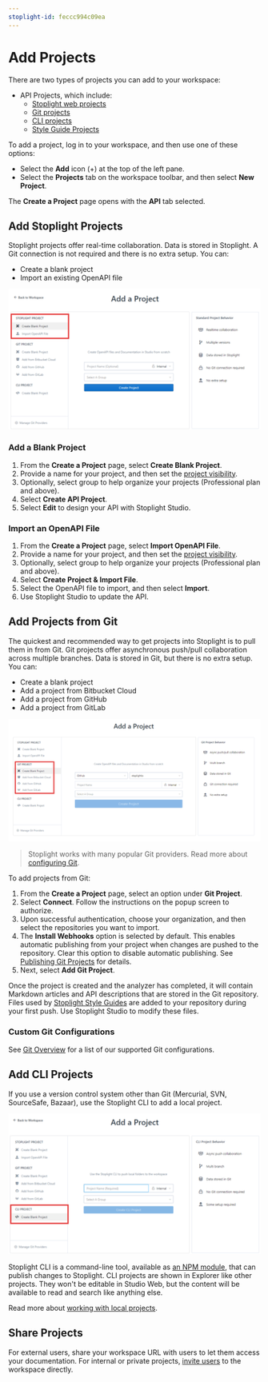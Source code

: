 ```yaml
---
stoplight-id: feccc994c09ea
---
```


# Add Projects

There are two types of projects you can add to your workspace:

- API Projects, which include:
  - [Stoplight web projects](#add-stoplight-projects)
  - [Git projects](#add-projects-from-git)
  - [CLI projects](#add-cli-projects)
  - [Style Guide Projects](../2a.-style-guides/a1.create-style-guide.md)

To add a project, log in to your workspace, and then use one of these options:

* Select the **Add** icon (+) at the top of the left pane.
* Select the **Projects** tab on the workspace toolbar, and then select **New Project**.

The **Create a Project** page opens with the **API** tab selected.

## Add Stoplight Projects

Stoplight projects offer real-time collaboration. Data is stored in Stoplight. A Git connection is not required and there is no extra setup. You can:

  - Create a blank project
  - Import an existing OpenAPI file

  ![add-projects](../assets/images/add-stoplight-project.png)

### Add a Blank Project

1. From the **Create a Project** page, select **Create Blank Project**.
2. Provide a name for your project, and then set the [project visibility](../2.-workspaces/l.project-roles.md). 
3. Optionally, select group to help organize your projects (Professional plan and above).
4. Select **Create API Project**.
5. Select **Edit** to design your API with Stoplight Studio.

### Import an OpenAPI File

1. From the **Create a Project** page, select **Import OpenAPI File**.
2. Provide a name for your project, and then set the [project visibility](../2.-workspaces/l.project-roles.md). 
3. Optionally, select group to help organize your projects (Professional plan and above).
4. Select **Create Project & Import File**.
5. Select the OpenAPI file to import, and then select **Import**.
6. Use Stoplight Studio to update the API.

## Add Projects from Git

The quickest and recommended way to get projects into Stoplight is to pull them in from Git. Git projects offer asynchronous push/pull collaboration across multiple branches. Data is stored in Git, but there is no extra setup. You can:

  - Create a blank project
  - Add a project from Bitbucket Cloud
  - Add a project from GitHub
  - Add a project from GitLab

![add-projects](../assets/images/add-git-project.png)

> Stoplight works with many popular Git providers. Read more about [configuring Git](../2.-workspaces/configure-git/a.configuring-git.md).

To add projects from Git:

1. From the **Create a Project** page, select an option under **Git Project**.
2. Select  **Connect**. Follow the instructions on the popup screen to authorize.
3. Upon successful authentication, choose your organization, and then select the repositories you want to import.
4. The **Install Webhooks** option is selected by default. This enables automatic publishing from your project when changes are pushed to the repository. Clear this option to disable automatic publishing. See [Publishing Git Projects](../7.-projects/publishing-git-projects.md) for details. 
5. Next, select **Add Git Project**.

Once the project is created and the analyzer has completed, it will contain Markdown articles and API descriptions that are stored in the Git repository. Files used by [Stoplight Style Guides](../2a.-style-guides/style-guides-and-git.md) are added to your repository during your first push. Use Stoplight Studio to modify these files.

### Custom Git Configurations

See [Git Overview](../2.-workspaces/configure-git/a.configuring-git.md) for a list of our supported Git configurations.

## Add CLI Projects

If you use a version control system other than Git (Mercurial, SVN, SourceSafe, Bazaar), use the Stoplight CLI to add a local project. 

 ![add-projects](../assets/images/add-cli-project.png)

Stoplight CLI is a command-line tool, available as [an NPM module](https://www.npmjs.com/package/@stoplight/cli), that can publish changes to Stoplight. CLI projects are shown in Explorer like other projects. They won't be editable in Studio Web, but the content will be available to read and search like anything else. 

Read more about [working with local projects](../2.-workspaces/f.working-with-local-projects.md).

## Share Projects

For external users, share your workspace URL with users to let them access your documentation. For internal or private projects, [invite users](../2.-workspaces/d.inviting-your-team.md) to the workspace directly. 


